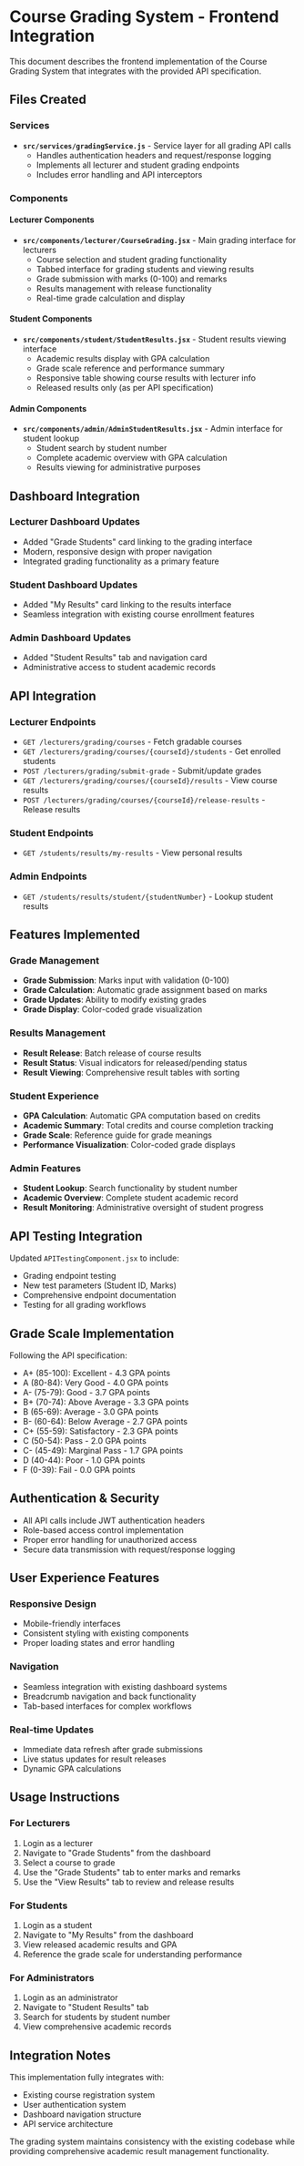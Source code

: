# Course Grading System - Frontend Integration

This document describes the frontend implementation of the Course Grading System that integrates with the provided API specification.

## Files Created

### Services
- **`src/services/gradingService.js`** - Service layer for all grading API calls
  - Handles authentication headers and request/response logging
  - Implements all lecturer and student grading endpoints
  - Includes error handling and API interceptors

### Components

#### Lecturer Components
- **`src/components/lecturer/CourseGrading.jsx`** - Main grading interface for lecturers
  - Course selection and student grading functionality
  - Tabbed interface for grading students and viewing results
  - Grade submission with marks (0-100) and remarks
  - Results management with release functionality
  - Real-time grade calculation and display

#### Student Components
- **`src/components/student/StudentResults.jsx`** - Student results viewing interface
  - Academic results display with GPA calculation
  - Grade scale reference and performance summary
  - Responsive table showing course results with lecturer info
  - Released results only (as per API specification)

#### Admin Components
- **`src/components/admin/AdminStudentResults.jsx`** - Admin interface for student lookup
  - Student search by student number
  - Complete academic overview with GPA calculation
  - Results viewing for administrative purposes

## Dashboard Integration

### Lecturer Dashboard Updates
- Added "Grade Students" card linking to the grading interface
- Modern, responsive design with proper navigation
- Integrated grading functionality as a primary feature

### Student Dashboard Updates
- Added "My Results" card linking to the results interface
- Seamless integration with existing course enrollment features

### Admin Dashboard Updates
- Added "Student Results" tab and navigation card
- Administrative access to student academic records

## API Integration

### Lecturer Endpoints
- `GET /lecturers/grading/courses` - Fetch gradable courses
- `GET /lecturers/grading/courses/{courseId}/students` - Get enrolled students
- `POST /lecturers/grading/submit-grade` - Submit/update grades
- `GET /lecturers/grading/courses/{courseId}/results` - View course results
- `POST /lecturers/grading/courses/{courseId}/release-results` - Release results

### Student Endpoints
- `GET /students/results/my-results` - View personal results

### Admin Endpoints
- `GET /students/results/student/{studentNumber}` - Lookup student results

## Features Implemented

### Grade Management
- **Grade Submission**: Marks input with validation (0-100)
- **Grade Calculation**: Automatic grade assignment based on marks
- **Grade Updates**: Ability to modify existing grades
- **Grade Display**: Color-coded grade visualization

### Results Management
- **Result Release**: Batch release of course results
- **Result Status**: Visual indicators for released/pending status
- **Result Viewing**: Comprehensive result tables with sorting

### Student Experience
- **GPA Calculation**: Automatic GPA computation based on credits
- **Academic Summary**: Total credits and course completion tracking
- **Grade Scale**: Reference guide for grade meanings
- **Performance Visualization**: Color-coded grade displays

### Admin Features
- **Student Lookup**: Search functionality by student number
- **Academic Overview**: Complete student academic record
- **Result Monitoring**: Administrative oversight of student progress

## API Testing Integration

Updated `APITestingComponent.jsx` to include:
- Grading endpoint testing
- New test parameters (Student ID, Marks)
- Comprehensive endpoint documentation
- Testing for all grading workflows

## Grade Scale Implementation

Following the API specification:
- A+ (85-100): Excellent - 4.3 GPA points
- A (80-84): Very Good - 4.0 GPA points
- A- (75-79): Good - 3.7 GPA points
- B+ (70-74): Above Average - 3.3 GPA points
- B (65-69): Average - 3.0 GPA points
- B- (60-64): Below Average - 2.7 GPA points
- C+ (55-59): Satisfactory - 2.3 GPA points
- C (50-54): Pass - 2.0 GPA points
- C- (45-49): Marginal Pass - 1.7 GPA points
- D (40-44): Poor - 1.0 GPA points
- F (0-39): Fail - 0.0 GPA points

## Authentication & Security

- All API calls include JWT authentication headers
- Role-based access control implementation
- Proper error handling for unauthorized access
- Secure data transmission with request/response logging

## User Experience Features

### Responsive Design
- Mobile-friendly interfaces
- Consistent styling with existing components
- Proper loading states and error handling

### Navigation
- Seamless integration with existing dashboard systems
- Breadcrumb navigation and back functionality
- Tab-based interfaces for complex workflows

### Real-time Updates
- Immediate data refresh after grade submissions
- Live status updates for result releases
- Dynamic GPA calculations

## Usage Instructions

### For Lecturers
1. Login as a lecturer
2. Navigate to "Grade Students" from the dashboard
3. Select a course to grade
4. Use the "Grade Students" tab to enter marks and remarks
5. Use the "View Results" tab to review and release results

### For Students
1. Login as a student
2. Navigate to "My Results" from the dashboard
3. View released academic results and GPA
4. Reference the grade scale for understanding performance

### For Administrators
1. Login as an administrator
2. Navigate to "Student Results" tab
3. Search for students by student number
4. View comprehensive academic records

## Integration Notes

This implementation fully integrates with:
- Existing course registration system
- User authentication system  
- Dashboard navigation structure
- API service architecture

The grading system maintains consistency with the existing codebase while providing comprehensive academic result management functionality.
